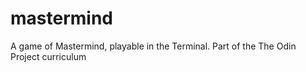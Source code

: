 # mastermind
A game of Mastermind, playable in the Terminal. Part of the The Odin Project curriculum
